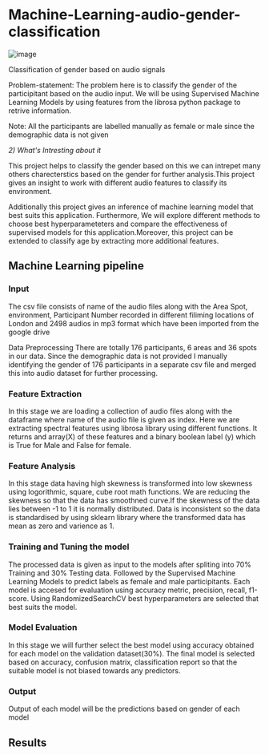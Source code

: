 # Machine-Learning-audio-gender-classification
![image](https://user-images.githubusercontent.com/98383338/213646780-a5f20c53-e840-4f3b-9aa8-015dc41cbba8.png)

Classification of gender based on audio signals

Problem-statement: The problem here is to classify the gender of the participitant based on the audio input. We will be using Supervised Machine Learning Models by using features from the librosa python package to retrive information.

Note: All the participants are labelled manually as female or male since the demographic data is not given

*2) What's Intresting about it*

This project helps to classify the gender based on this we can intrepet many others charecterstics based on the gender for further analysis.This project gives an insight to work with different audio features to classify its environment.

Additionally this project gives an inference of machine learning model that best suits this application. Furthermore, We will explore different methods to choose best hyperparameteters and compare the effectiveness of supervised models for this application.Moreover, this project can be extended to classify age by extracting more additional features.

## Machine Learning pipeline

### Input
The csv file consists of name of the audio files along with the Area Spot, environment, Participant Number recorded in different filiming locations of London and 2498 audios in mp3 format which have been imported from the google drive

Data Preprocessing There are totally 176 participants, 6 areas and 36 spots in our data. Since the demographic data is not provided I manually identifying the gender of 176 participants in a separate csv file and merged this into audio dataset for further processing.

### Feature Extraction

In this stage we are loading a collection of audio files along with the dataframe where name of the audio file is given as index. Here we are extracting spectral features using librosa library using different functions. It returns and array(X) of these features and a binary boolean label (y) which is True for Male and False for female.

### Feature Analysis

In this stage data having high skewness is transformed into low skewness using logorithmic, square, cube root math functions. We are reducing the skewness so that the data has smoothned curve.If the skewness of the data lies between -1 to 1 it is normally distributed. Data is inconsistent so the data is standardised by using sklearn library where the transformed data has mean as zero and varience as 1.

### Training and Tuning the model

The processed data is given as input to the models after spliting into 70% Training and 30% Testing data. Followed by the Supervised Machine Learning Models to predict labels as female and male participitants. Each model is accesed for evaluation using accuracy metric, precision, recall, f1-score. Using RandomizedSearchCV best hyperparameters are selected that best suits the model.

### Model Evaluation

In this stage we will further select the best model using accuracy obtained for each model on the validation dataset(30%). The final model is selected based on accuracy, confusion matrix, classification report so that the suitable model is not biased towards any predictors.

### Output 
Output of each model will be the predictions based on gender of each model
## Results
